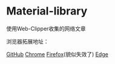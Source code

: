 # Material-library

使用Web-Clipper收集的网络文章

浏览器拓展地址：

[GitHub](https://github.com/webclipper/web-clipper)
[Chrome](https://chrome.google.com/webstore/detail/web-clipper/mhfbofiokmppgdliakminbgdgcmbhbac)
[Firefox](https://addons.mozilla.org/en-US/firefox/addon/universal-web-clipper/)(貌似失效了)
[Edge](https://microsoftedge.microsoft.com/addons/detail/opejamnnohhbjflpbhnmdlknhjkfhfdp)
